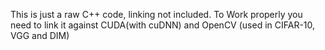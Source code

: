 This is just a raw C++ code, linking not included. To Work properly you need to link it against CUDA(with cuDNN) and OpenCV (used in CIFAR-10, VGG and DIM)
